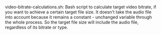 video-bitrate-calculations.sh: Bash script to calculate target video bitrate, if you want to achieve a certain target file size. It doesn't take the audio file into account because it remains a constant - unchanged variable through the whole process. So the target file size will include the audio file, regardless of its bitrate or type.
